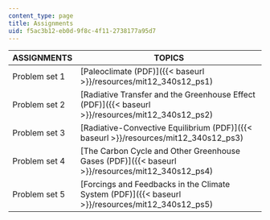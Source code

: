 ```yaml
---
content_type: page
title: Assignments
uid: f5ac3b12-eb0d-9f8c-4f11-2738177a95d7
---
```


| ASSIGNMENTS | TOPICS |
| --- | --- |
| Problem set 1 | [Paleoclimate (PDF)]({{< baseurl >}}/resources/mit12_340s12_ps1) |
| Problem set 2 | [Radiative Transfer and the Greenhouse Effect (PDF)]({{< baseurl >}}/resources/mit12_340s12_ps2) |
| Problem set 3 | [Radiative-Convective Equilibrium (PDF)]({{< baseurl >}}/resources/mit12_340s12_ps3) |
| Problem set 4 | [The Carbon Cycle and Other Greenhouse Gases (PDF)]({{< baseurl >}}/resources/mit12_340s12_ps4) |
| Problem set 5 | [Forcings and Feedbacks in the Climate System (PDF)]({{< baseurl >}}/resources/mit12_340s12_ps5)